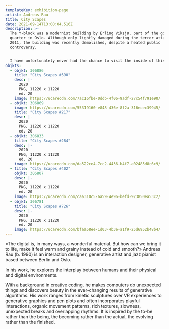 ```yaml
---
templateKey: exhibition-page
artist: Andreas Rau
title: City Scapes
date: 2021-09-14T13:08:04.516Z
description: >-
  The Y-block was a modernist building by Erling Viksjø, part of the government
  quarter in Oslo. Although only lightly damaged during the terror attack in
  2011, the building was recently demolished, despite a heated public
  controversy.


  I have unfortunately never had the chance to visit the inside of this magnificent synthesis of art and architecture. Thus, I can only imagine—and in my longing create my own interpretations: Inspired by its aesthetics, informed by Viksjø’s philosophy, immortalised on the blockchain.
objkts:
  - objkt: 306886
    title: "City Scapes #390"
    desc: |-
      2020
      PNG, 11220 x 11220
      ed. 20
    image: https://ucarecdn.com/7ac16fbe-0ddb-4f06-9adf-27c54f791e90/
  - objkt: 306869
    image: https://ucarecdn.com/55319160-e848-436e-8f2a-316ecec39945/
    title: "City Scapes #217"
    desc: |-
      2020
      PNG, 11220 x 11220
      ed. 20
  - objkt: 306833
    title: "City Scapes #284"
    desc: |-
      2020
      PNG, 11220 x 11220
      ed. 20
    image: https://ucarecdn.com/da522ce4-7cc2-4436-b4f7-a02485d8c6c9/
  - title: "City Scapes #402"
    objkt: 306807
    desc: |-
      2020
      PNG, 11220 x 11220
      ed. 20
    image: https://ucarecdn.com/caa310c5-6a59-4e96-befd-923850ea53c2/
  - objkt: 306781
    title: "City Scapes #726"
    desc: |-
      2020
      PNG, 11220 x 11220
      ed. 20
    image: https://ucarecdn.com/bfaa58ee-1d03-4b3e-a1f9-25d6952b48b4/
---
```

«The digital is, in many ways, a wonderful material. But how can we bring it to life, make it feel warm and grainy instead of cold and smooth?» Andreas Rau (b. 1990) is an interaction designer, generative artist and jazz pianist based between Berlin and Oslo. 

In his work, he explores the interplay between humans and their physical and digital environments. 

With a background in creative coding, he makes computers do unexpected things and discovers beauty in the ever-changing results of generative algorithms. His work ranges from kinetic sculptures over VR experiences to generative graphics and pen plots and often incorporates playful interactions, organic movement patterns, rich textures, slowness, unexpected breaks and overlapping rhythms. It is inspired by the to-be rather than the being, the becoming rather than the actual, the evolving rather than the finished.